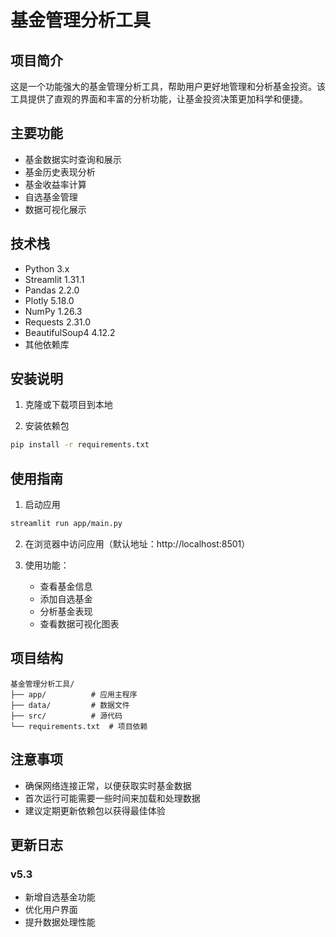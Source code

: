 # 基金管理分析工具

## 项目简介
这是一个功能强大的基金管理分析工具，帮助用户更好地管理和分析基金投资。该工具提供了直观的界面和丰富的分析功能，让基金投资决策更加科学和便捷。

## 主要功能
- 基金数据实时查询和展示
- 基金历史表现分析
- 基金收益率计算
- 自选基金管理
- 数据可视化展示

## 技术栈
- Python 3.x
- Streamlit 1.31.1
- Pandas 2.2.0
- Plotly 5.18.0
- NumPy 1.26.3
- Requests 2.31.0
- BeautifulSoup4 4.12.2
- 其他依赖库

## 安装说明

1. 克隆或下载项目到本地

2. 安装依赖包
```bash
pip install -r requirements.txt
```

## 使用指南

1. 启动应用
```bash
streamlit run app/main.py
```

2. 在浏览器中访问应用（默认地址：http://localhost:8501）

3. 使用功能：
   - 查看基金信息
   - 添加自选基金
   - 分析基金表现
   - 查看数据可视化图表

## 项目结构
```
基金管理分析工具/
├── app/          # 应用主程序
├── data/         # 数据文件
├── src/          # 源代码
└── requirements.txt  # 项目依赖
```

## 注意事项
- 确保网络连接正常，以便获取实时基金数据
- 首次运行可能需要一些时间来加载和处理数据
- 建议定期更新依赖包以获得最佳体验

## 更新日志
### v5.3
- 新增自选基金功能
- 优化用户界面
- 提升数据处理性能